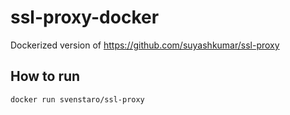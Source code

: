 # ssl-proxy-docker

Dockerized version of https://github.com/suyashkumar/ssl-proxy

## How to run

    docker run svenstaro/ssl-proxy
